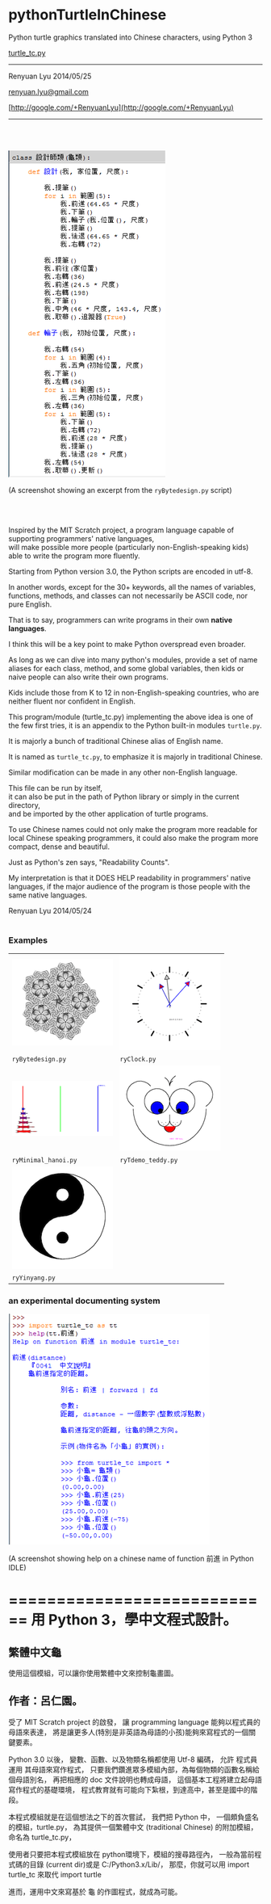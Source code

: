 pythonTurtleInChinese
=====================

Python turtle graphics translated into Chinese characters, using Python 3

[turtle_tc.py](./turtle_tc.py)

<hr>
Renyuan Lyu  
2014/05/25

[renyuan.lyu@gmail.com](mailto:renyuan.lyu@gmail.com)

[http://google.com/+RenyuanLyu](http://google.com/+RenyuanLyu)
<hr>

<br>
<br>

![screenshot of ryBytedesign.py content](./examples/screenshot_ryBytedesign_contents.png)  

(A screenshot showing an excerpt from the `ryBytedesign.py` script)

<br>
<br>

Inspired by the MIT Scratch project, 
a program language capable of supporting programmers' native languages,  
will make possible more people (particularly non-English-speaking kids) 
able to write the program more fluently.

Starting from Python version 3.0,  the Python scripts are encoded in utf-8.

In another words, except for the 30+ keywords, 
all the names of variables, functions, methods, and classes 
can not necessarily be ASCII code, nor pure English.

That is to say, programmers can write programs in their own **native languages**.

I think this will be a key point to make Python overspread even broader.

As long as we can dive into many python's modules, 
provide a set of name aliases for each class, method, and some global variables, 
then kids or naive people can also write their own programs. 

Kids include those from K to 12 in non-English-speaking countries, 
who are neither fluent nor confident in English. 

This program/module (turtle_tc.py) implementing the above idea is one of the few first tries,
it is an appendix to the Python built-in modules `turtle.py`. 

It is majorly a bunch of traditional Chinese alias of English name.

It is named as `turtle_tc.py`, to emphasize it is majorly in traditional Chinese.

Similar modification can be made in any other non-English language. 

This file can be run by itself,   
it can also be put in the path of Python library or simply in the current directory,   
and be imported by the other application of turtle programs.

To use Chinese names could not only make the program more readable for local Chinese speaking programmers, 
it could also make the program more compact, dense and beautiful.

Just as Python's zen says, "Readability Counts".

My interpretation is that it DOES HELP readability in programmers' native languages, 
if the major audience of the program is those people with the same native languages.


Renyuan Lyu
2014/05/24
<br>
<br>

### Examples

|                                                      |                                                  |
|------------------------------------------------------|--------------------------------------------------|
| ![ryBytedesign](./examples/ryBytedesign.png)         | ![ryClock](./examples/ryClock.png)               |
| `ryBytedesign.py`                                    | `ryClock.py`                                     |
| ![ryMinimal_hanoi](./examples/ryMinimal_hanoi.png)   | ![ryTdemo_teddy](./examples/ryTdemo_teddy.png)   |
| `ryMinimal_hanoi.py`                                 | `ryTdemo_teddy.py`                               |
| ![ryYinyang](./examples/ryYinyang.png)               |                                                  |
| `ryYinyang.py`                                       |                                                  |

### an experimental documenting system

![a help for a chinese name of function 前進](./examples/help_on_forward.PNG)  

(A screenshot showing help on a chinese name of function 前進 in Python IDLE)


============================
用 Python 3，學中文程式設計。
============================

繁體中文龜
----------

使用這個模組，可以讓你使用繁體中文來控制龜畫圖。

作者：呂仁園。
-------------

受了 MIT Scratch project 的啟發，
讓 programming language 能夠以程式員的母語來表達，
將是讓更多人(特別是非英語為母語的小孩)能夠來寫程式的一個關鍵要素。

Python 3.0 以後， 變數、函數、以及物類名稱都使用  Utf-8 編碼，
允許 程式員 運用 其母語來寫作程式，
只要我們鑽進眾多模組內部，為每個物類的函數名稱給個母語別名，
再把相應的 doc 文件說明也轉成母語，
這個基本工程將建立起母語寫作程式的基礎環境，
程式教育就有可能向下紮根，到達高中，甚至是國中的階段。

本程式模組就是在這個想法之下的首次嘗試，
我們把 Python 中， 一個頗負盛名的模組，turtle.py，
為其提供一個繁體中文 (traditional Chinese) 的附加模組，
命名為 turtle_tc.py，

使用者只要把本程式模組放在 python環境下，模組的搜尋路徑內，
一般為當前程式碼的目錄 (current dir)或是 C:/Python3.x/Lib/，
那麼，你就可以用
import turtle_tc
來取代
import turtle

進而，運用中文來寫基於 龜 的作圖程式，就成為可能。


